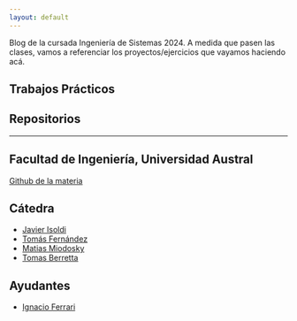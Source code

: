 ```yaml
---
layout: default
---
```


Blog de la cursada Ingeniería de Sistemas 2024. A medida que pasen las clases, vamos a referenciar los proyectos/ejercicios que vayamos haciendo acá.

## Trabajos Prácticos


## Repositorios
<!--
- [Setup Gradle con subprojects y build plugins](https://github.com/austral-ingsis/gradle-basic)
- [Formatting Example](https://github.com/austral-ingsis/formatting-example)
- [Git Hooks](https://github.com/austral-ingsis/git-hooks)
- [Github Actions Example](https://github.com/austral-ingsis/ci-cd-library)
- [PrintScript TCK](https://github.com/austral-ingsis/printscript-tck)
- [Github Actions Env Example](https://github.com/austral-ingsis/github-actions-env-example)

- [Spring Docker Compose Example](https://github.com/austral-ingsis/spring-docker-compose-example)
- [Auth0 Integration Example](https://github.com/austral-ingsis/auth0-integration)
- [Docker Image Publish with Github Packages](https://github.com/austral-ingsis/docker-packages)
- [Demo de Redis Streams](https://github.com/austral-ingsis/class-redis-streams)
- [UI Snippet Searcher](https://github.com/austral-ingsis/printscript-ui)
- [Demo Reverse Proxy](https://github.com/austral-ingsis/nginx-docker)
-->
---
<!--
## Artefactos
 
- [Redis Streams Helper Library](https://github.com/austral-ingsis/class-redis-streams/packages/1863591) - [Source](https://github.com/austral-ingsis/class-redis-streams/tree/main/lib)
- [Asset Service](https://github.com/austral-ingsis/asset-service/pkgs/container/snippet-asset-service) - [Source](https://github.com/austral-ingsis/asset-service)
-->
## Facultad de Ingeniería, Universidad Austral

[Github de la materia](https://github.com/austral-ingsis)

## Cátedra

* [Javier Isoldi](https://github.com/jisoldi)
* [Tomás Fernández](https://github.com/tomsfernandez)
* [Matias Miodosky](https://github.com/matiasmiodosky)
* [Tomas Berretta](https://github.com/tomasberretta)

## Ayudantes
* [Ignacio Ferrari](https://github.com/nachoferra1894)
